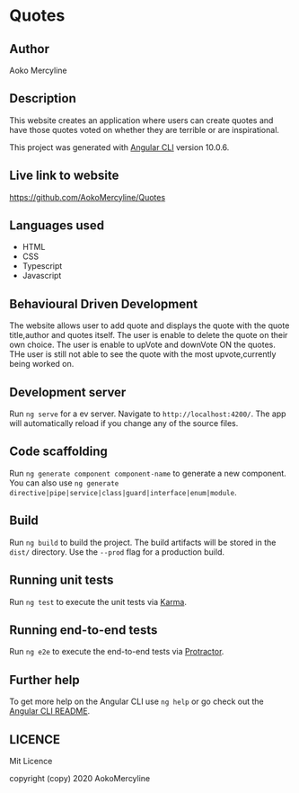 # Quotes

## Author

Aoko Mercyline

## Description

 This website creates an application where users can create quotes and have those quotes voted on whether they are terrible or are inspirational. 

This project was generated with [Angular CLI](https://github.com/angular/angular-cli) version 10.0.6.

 ## Live link to website
https://github.com/AokoMercyline/Quotes

 ## Languages used

 * HTML
 * CSS
 * Typescript
 * Javascript

 ## Behavioural Driven Development

 The website allows user to add quote and displays the quote with the quote title,author and quotes itself.
 The user is enable to delete the quote on their own choice.
 The user is enable to upVote and downVote ON the quotes.
 THe user is still not able to see the quote with the most upvote,currently being worked on.

 
## Development server

Run `ng serve` for a ev server. Navigate to `http://localhost:4200/`. The app will automatically reload if you change any of the source files.

## Code scaffolding

Run `ng generate component component-name` to generate a new component. You can also use `ng generate directive|pipe|service|class|guard|interface|enum|module`.

## Build

Run `ng build` to build the project. The build artifacts will be stored in the `dist/` directory. Use the `--prod` flag for a production build.

## Running unit tests

Run `ng test` to execute the unit tests via [Karma](https://karma-runner.github.io).

## Running end-to-end tests

Run `ng e2e` to execute the end-to-end tests via [Protractor](http://www.protractortest.org/).

## Further help

To get more help on the Angular CLI use `ng help` or go check out the [Angular CLI README](https://github.com/angular/angular-cli/blob/master/README.md).

## LICENCE

Mit Licence

copyright (copy) 2020 AokoMercyline
